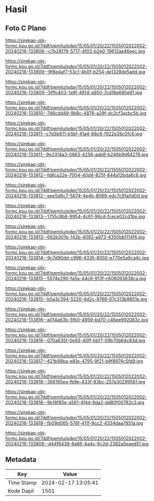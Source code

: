 # Hasil

## Foto C Plano

https://sirekap-obj-formc.kpu.go.id/7ddf/pemilu/pdpr/15/05/01/20/22/1505012022002-20240216-133808--c7b28f79-5717-4f03-b2e0-19612aa46eec.jpg

https://sirekap-obj-formc.kpu.go.id/7ddf/pemilu/pdpr/15/05/01/20/22/1505012022002-20240216-133809--9f8e4af7-53c1-4b0f-b254-de1328de5add.jpg

https://sirekap-obj-formc.kpu.go.id/7ddf/pemilu/pdpr/15/05/01/20/22/1505012022002-20240216-133809--5fffc403-1a9f-4914-a950-7cd16e680e91.jpg

https://sirekap-obj-formc.kpu.go.id/7ddf/pemilu/pdpr/15/05/01/20/22/1505012022002-20240216-133810--746cdd49-9b8c-4878-a29f-dc2cf3acbc5b.jpg

https://sirekap-obj-formc.kpu.go.id/7ddf/pemilu/pdpr/15/05/01/20/22/1505012022002-20240216-133811--c7d3b611-b5bf-41a4-88c6-f922e26c0fc6.jpg

https://sirekap-obj-formc.kpu.go.id/7ddf/pemilu/pdpr/15/05/01/20/22/1505012022002-20240216-133811--9e2314a3-0863-4256-aab8-b246b9d64276.jpg

https://sirekap-obj-formc.kpu.go.id/7ddf/pemilu/pdpr/15/05/01/20/22/1505012022002-20240216-133812--fd8ca22e-7004-40d4-825f-844a12bda6c6.jpg

https://sirekap-obj-formc.kpu.go.id/7ddf/pemilu/pdpr/15/05/01/20/22/1505012022002-20240216-133812--eee5d6c7-5674-4e4b-8069-edc7c91a0d0d.jpg

https://sirekap-obj-formc.kpu.go.id/7ddf/pemilu/pdpr/15/05/01/20/22/1505012022002-20240216-133813--1755c8b8-9954-4c61-96cd-fcece02cd1be.jpg

https://sirekap-obj-formc.kpu.go.id/7ddf/pemilu/pdpr/15/05/01/20/22/1505012022002-20240216-133813--662b301b-142b-4092-a973-4350bb1114f6.jpg

https://sirekap-obj-formc.kpu.go.id/7ddf/pemilu/pdpr/15/05/01/20/22/1505012022002-20240216-133814--9c7d90dd-c996-4335-8050-e770e5a9ca4c.jpg

https://sirekap-obj-formc.kpu.go.id/7ddf/pemilu/pdpr/15/05/01/20/22/1505012022002-20240216-133815--5574e290-fa5a-44c6-913f-c608093838ca.jpg

https://sirekap-obj-formc.kpu.go.id/7ddf/pemilu/pdpr/15/05/01/20/22/1505012022002-20240216-133815--b5a3c394-5220-4d2c-9766-07c313b9851e.jpg

https://sirekap-obj-formc.kpu.go.id/7ddf/pemilu/pdpr/15/05/01/20/22/1505012022002-20240216-133816--a014a63b-5fb0-4959-bd70-c46ee992083c.jpg

https://sirekap-obj-formc.kpu.go.id/7ddf/pemilu/pdpr/15/05/01/20/22/1505012022002-20240216-133816--070a635f-0e93-40ff-bbf7-09b70b64c83d.jpg

https://sirekap-obj-formc.kpu.go.id/7ddf/pemilu/pdpr/15/05/01/20/22/1505012022002-20240216-133817--421b99ba-e81e-4795-9f21-b9f8974c5fd9.jpg

https://sirekap-obj-formc.kpu.go.id/7ddf/pemilu/pdpr/15/05/01/20/22/1505012022002-20240216-133818--366195ea-fb9e-433f-83bc-257a30299561.jpg

https://sirekap-obj-formc.kpu.go.id/7ddf/pemilu/pdpr/15/05/01/20/22/1505012022002-20240216-133818--9b18f85e-a561-4f4d-9da2-dd80f00782c3.jpg

https://sirekap-obj-formc.kpu.go.id/7ddf/pemilu/pdpr/15/05/01/20/22/1505012022002-20240216-133819--fb09d065-576f-411f-9cc2-4334daa7851a.jpg

https://sirekap-obj-formc.kpu.go.id/7ddf/pemilu/pdpr/15/05/01/20/22/1505012022002-20240216-133808--d44f6438-6a86-4a4c-9c2d-2362a5eaed51.jpg


## Metadata

| Key        | Value               |
| ---------- | ------------------- |
| Time Stamp | 2024-02-17 13:05:41 |
| Kode Dapil | 1501                |



